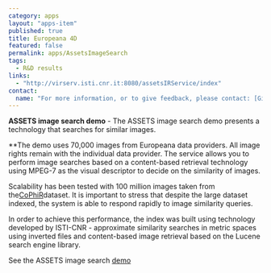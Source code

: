 ```yaml
---
category: apps
layout: "apps-item"
published: true
title: Europeana 4D
featured: false
permalink: apps/AssetsImageSearch
tags: 
  - R&D results
links: 
  - "http://virserv.isti.cnr.it:8080/assetsIRService/index"
contact: 
  name: "For more information, or to give feedback, please contact: [Giuseppe Amato](giuseppe.amato@isti.cnr.it)"
---
```

**ASSETS image search demo** - The ASSETS image search demo presents a technology that searches for similar images.

**The demo uses 70,000 images from Europeana data providers. All image rights remain with the individual data provider. The service allows you to perform image searches based on a content-based retrieval technology using MPEG-7 as the visual descriptor to decide on the similarity of images.

Scalability has been tested with 100 million images taken from the[CoPhiR](http://cophir.isti.cnr.it/)dataset. It is important to stress that despite the large dataset indexed, the system is able to respond rapidly to image similarity queries.

In order to achieve this performance, the index was built using technology developed by ISTI-CNR - approximate similarity searches in metric spaces using inverted files and content-based image retrieval based on the Lucene search engine library.

See the ASSETS image search [demo](http://virserv.isti.cnr.it:8080/assetsIRService/index)

